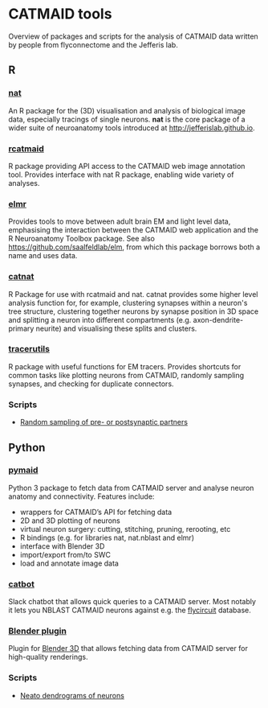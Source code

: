 # CATMAID tools
Overview of packages and scripts for the analysis of CATMAID data written by
people from flyconnectome and the Jefferis lab.

## R

### [nat](https://github.com/jefferis/nat)
An R package for the (3D) visualisation and analysis of biological image data,
especially tracings of single neurons. **nat** is the core package of a wider
suite of neuroanatomy tools introduced at http://jefferislab.github.io.

### [rcatmaid](https://github.com/jefferis/rcatmaid)
R package providing API access to the CATMAID web image annotation tool.
Provides interface with nat R package, enabling wide variety of analyses.

### [elmr](https://github.com/jefferis/elmr)
Provides tools to move between adult brain EM and light level data,
emphasising the interaction between the CATMAID web application and the R
Neuroanatomy Toolbox package. See also https://github.com/saalfeldlab/elm,
from which this package borrows both a name and uses data.

### [catnat](https://github.com/alexanderbates/catnat)
R Package for use with rcatmaid and nat. catnat provides some higher level
analysis function for, for example, clustering synapses within a neuron's
tree structure, clustering together neurons by synapse position in 3D space
and splitting a neuron into different compartments
(e.g. axon-dendrite-primary neurite) and visualising these splits and clusters.

### [tracerutils](https://github.com/fmlove/tracerutils)
R package with useful functions for EM tracers.  Provides shortcuts for common
tasks like plotting neurons from CATMAID, randomly sampling synapses, and 
checking for duplicate connectors.

### Scripts
- [Random sampling of pre- or postsynaptic partners](https://github.com/flyconnectome/catmaid-tools/blob/master/R/Sample_random_downstream_profiles.R)


## Python

### [pymaid](https://github.com/schlegelp/pymaid)
Python 3 package to fetch data from CATMAID server and analyse neuron anatomy
and connectivity. Features include:
- wrappers for CATMAID’s API for fetching data
- 2D and 3D plotting of neurons
- virtual neuron surgery: cutting, stitching, pruning, rerooting, etc
- R bindings (e.g. for libraries nat, nat.nblast and elmr)
- interface with Blender 3D
- import/export from/to SWC
- load and annotate image data

### [catbot](https://github.com/flyconnectome/catbot)
Slack chatbot that allows quick queries to a CATMAID server. Most notably it
lets you NBLAST CATMAID neurons against e.g. the
[flycircuit](http://www.flycircuit.tw/) database.

### [Blender plugin](https://github.com/schlegelp/CATMAID-to-Blender)
Plugin for [Blender 3D](https://www.blender.org/) that allows fetching data
from CATMAID server for high-quality renderings.

### Scripts
- [Neato dendrograms of neurons](https://github.com/flyconnectome/catmaid-tools/blob/master/Python/Dendrogram_Code.py)
